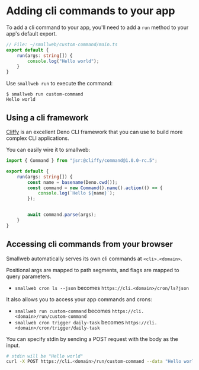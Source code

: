 # Adding cli commands to your app

To add a cli command to your app, you'll need to add a `run` method to your app's default export.

```ts
// File: ~/smallweb/custom-command/main.ts
export default {
    run(args: string[]) {
        console.log("Hello world");
    }
}
```

Use `smallweb run` to execute the command:

```console
$ smallweb run custom-command
Hello world
```

## Using a cli framework

[Cliffy](https://cliffy.io/) is an excellent Deno CLI framework that you can use to build more complex CLI applications.

You can easily wire it to smallweb:

```ts
import { Command } from "jsr:@cliffy/command@1.0.0-rc.5";

export default {
    run(args: string[]) {
        const name = basename(Deno.cwd());
        const command = new Command().name().action(() => {
            console.log(`Hello ${name}`);
        });


        await command.parse(args);
    }
}
```

## Accessing cli commands from your browser

Smallweb automatically serves its own cli commands at `<cli>.<domain>`.

Positional args are mapped to path segments, and flags are mapped to query parameters.

- `smallweb cron ls --json` becomes `https://cli.<domain>/cron/ls?json`

It also allows you to access your app commands and crons:

- `smallweb run custom-command` becomes `https://cli.<domain>/run/custom-command`
- `smallweb cron trigger daily-task` becomes `https://cli.<domain>/cron/trigger/daily-task`

You can specify stdin by sending a POST request with the body as the input.

```sh
# stdin will be "Hello world"
curl -X POST https://cli.<domain>/run/custom-command --data "Hello world"
```
